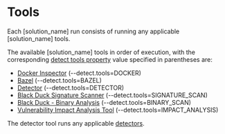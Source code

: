 # Tools

Each [solution_name] run consists of running any applicable [solution_name] tools.

The available [solution_name] tools in order of execution, with the corresponding [detect tools property](../properties/configuration/paths.md#detect-tools-included)
value specified in parentheses are:

* [Docker Inspector](../packagemgrs/docker-images.md) (--detect.tools=DOCKER)
* [Bazel](../packagemgrs/bazel.md) (--detect.tools=BAZEL)
* [Detector](detectors.md) (--detect.tools=DETECTOR)
* [Black Duck Signature Scanner](../downloadingandrunning/runningwithblackduck.md) (--detect.tools=SIGNATURE_SCAN)
* [Black Duck - Binary Analysis](../downloadingandrunning/runningwithblackduck.md) (--detect.tools=BINARY_SCAN)
* [Vulnerability Impact Analysis Tool](../downloadingandrunning/runningwithblackduck.md) (--detect.tools=IMPACT_ANALYSIS)

The detector tool runs any applicable [detectors](detectors.md).
